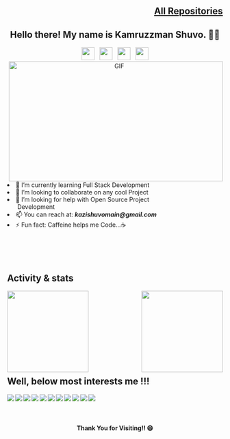 <h2 align="right"><a href="https://github.com/kazishuvo22?tab=repositories">All Repositories</a></h2>
<h2 align="center">Hello there! My name is Kamruzzman Shuvo. 👋🤓</h2>

<p align='center'>
<a href="https://facebook.com/kshuvo22"><img height="30" src="https://github.com/kazishuvo22/kazishuvo22/blob/master/icon/facebook.png?raw=true"></a>&nbsp;&nbsp;
<a href="https://twitter.com/kazishuvo22"><img height="30" src="https://github.com/kazishuvo22/kazishuvo22/blob/master/icon/twitter.png?raw=true"></a>&nbsp;&nbsp;
<a href="https://instagram.com/kazi__shuvo"><img height="30" src="https://github.com/kazishuvo22/kazishuvo22/blob/master/icon/instagram.jpg?raw=true"></a>&nbsp;&nbsp;
<a href="https://www.linkedin.com/in/kamruzzman-shuvo-60ba30144/"><img height="30" src="https://github.com/kazishuvo22/kazishuvo22/blob/master/icon/linkedin.png?raw=true"></a>
<br>

<img align="right" alt="GIF" src="https://github.com/kazishuvo22/kazishuvo22/blob/master/icon/code.gif?raw=true" width="500" height="280" />
 
<li>🌱 I’m currently learning Full Stack Development </li>
<li>👯 I’m looking to collaborate on any cool Project </li>
<li>🤔 I’m looking for help with Open Source Project <br>&nbsp;&nbsp;&nbsp;&nbsp;&nbsp;&nbsp;Development  </li>
<li>📫 You can reach at: <b><i>kazishuvomain@gmail.com</i></b> </li>
<li>⚡ Fun fact: Caffeine helps me Code...☕ </li>
<br> <br> <br> <br>


<h2> Activity & stats </h2>
<img align="left" src="https://github-readme-stats.vercel.app/api?username=kazishuvo22&show_icons=true&theme=tokyonight" height="190" />
<img align="right" src="https://github-readme-stats.vercel.app/api/top-langs/?username=kazishuvo22&layout=compact" height="190" />
<br><br><br><br><br><br><br><br><br><br>

<h2>Well, below most interests me !!!</h2>
<img align="left" src="https://img.shields.io/badge/-C-000000?style=flat&logo=C" />&nbsp;
<img align="left" src="https://img.shields.io/badge/-C++-000000?style=flat&logo=C%2B%2B&logoColor=00599C" />&nbsp;
<img align="left" src="https://img.shields.io/badge/-HTML5-000000?style=flat&logo=HTML5" />&nbsp;
<img align="left" src="https://img.shields.io/badge/-Java-000000?style=flat&logo=Java&logoColor=007396" />&nbsp;
<img align="left" src="https://img.shields.io/badge/-JavaScript-000000?style=flat&logo=javascript" />&nbsp;
<img align="left" src="https://img.shields.io/badge/-Python-000000?style=flat&logo=python" />&nbsp;&nbsp;
<img align="left" src="https://img.shields.io/badge/-TypeScript-000000?style=flat&logo=typescript&logoColor=007ACC" />&nbsp;
<img align="left" src="https://img.shields.io/badge/-SQL-000000?style=flat&logo=MySQL" />&nbsp;
<img align="left" src="https://img.shields.io/badge/-Git-000000?style=flat&logo=git&logoColor=F05032" />&nbsp;
<img align="left" src="https://img.shields.io/badge/-GitHub-000000?style=flat&logo=github&logoColor=FFFFFF" />&nbsp;
<img align="left" src="https://img.shields.io/badge/-Linux-000000?style=flat&logo=linux&logoColor=FCC624" />&nbsp;
<br><br><br>
<h4 align="center" color="yellow">Thank You for Visiting!! 😄</h4>
